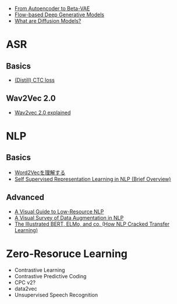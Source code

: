 - [From Autoencoder to Beta-VAE](https://lilianweng.github.io/posts/2018-08-12-vae/)
- [Flow-based Deep Generative Models](https://lilianweng.github.io/posts/2018-10-13-flow-models/)
- [What are Diffusion Models?](https://lilianweng.github.io/posts/2021-07-11-diffusion-models/)

# ASR
## Basics
- [(Distill) CTC loss](https://distill.pub/2017/ctc/)

## Wav2Vec 2.0
- [Wav2vec 2.0 explained](https://towardsdatascience.com/wav2vec-2-0-a-framework-for-self-supervised-learning-of-speech-representations-7d3728688cae#:~:text=Wav2Vec%202.0%20uses%20a%20self,required%20for%20getting%20satisfying%20results.)

# NLP 
## Basics
- [Word2Vecを理解する](https://qiita.com/g-k/items/69afa87c73654af49d36)
- [Self Supervised Representation Learning in NLP (Brief Overview)](https://amitness.com/2020/05/self-supervised-learning-nlp/)
## Advanced
- [A Visual Guide to Low-Resource NLP](https://towardsdatascience.com/a-visual-guide-to-low-resource-nlp-d7b4c7b1a4bc)
- [A Visual Survey of Data Augmentation in NLP](https://amitness.com/2020/05/data-augmentation-for-nlp/)
- [The Illustrated BERT, ELMo, and co. (How NLP Cracked Transfer Learning)](http://jalammar.github.io/illustrated-bert/)

# Zero-Resoruce Learning
- Contrastive Learning  
- Contrastive Predictive Coding  
- CPC v2?  
- data2vec  
- Unsupervised Speech Recognition